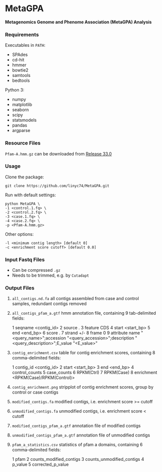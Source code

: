 # MetaGPA

**Metagenomics Genome and Phenome Association (MetaGPA) Analysis**

### Requirements

Executables in `PATH`:
- SPAdes
- cd-hit
- hmmer
- bowtie2
- samtools
- bedtools

Python 3:
- numpy
- matplotlib
- seaborn
- scipy
- statsmodels
- pandas
- argparse

### Resource Files

`Pfam-A.hmm.gz` can be downloaded from [Release 33.0](http://ftp.ebi.ac.uk/pub/databases/Pfam/releases/Pfam33.0)

### Usage

Clone the package:

    git clone https://github.com/linyc74/MetaGPA.git

Run with default settings:

    python MetaGPA \
    -1 <control.1.fq> \
    -2 <control.2.fq> \
    -3 <case.1.fq> \
    -4 <case.2.fq> \
    -p <Pfam-A.hmm.gz>

Other options:

    -l <minimum contig length> [default 0]
    -c <enrichment score cutoff> [default 0.0]

### Input Fastq Files

- Can be compressed `.gz`
- Needs to be trimmed, e.g. by `Cutadapt`

### Output Files

1. `all_contigs.nd.fa` all contigs assembled from case and control samples, redundant contigs removed
2. `all_contigs_pfam_a.gtf` hmm annotation file, containing 9 tab-delimited fields:


    1   seqname     <contig_id>
    2   source      .
    3   feature     CDS
    4   start       <start_bp>
    5   end         <end_bp>
    6   score       .
    7   strand      +/-
    8   frame       0
    9   attribute   name "<query_name>";accession "<query_accession>";description "<query_description>";E_value "<E_value>"

3. `contig_enrichment.csv` table for contig enrichment scores, containing 8 comma-delimited fields:


    1   contig_id      <contig_id>
    2   start          <start_bp>
    3   end            <end_bp>
    4   control_counts <mapped reads number in control sample>
    5   case_counts    <mapped reads number in case sample>
    6   RPKM(Ctrl)     <Reads Per Kb per Million reads in control>
    7   RPKM(Case)     <Reads Per Kb per Million reads in case>
    8   enrichment     <RPKM(Case)/RPKM(Control)>

4. `contig_enrichment.png` stripplot of contig enrichment scores, group by control or case contigs
5. `modified_contigs.fa` modified contigs, i.e. enrichment score >= cutoff
6. `unmodified_contigs.fa` unmodified contigs, i.e. enrichment score < cutoff
7. `modified_contigs_pfam_a.gtf` annotation file of modified contigs
8. `unmodified_contigs_pfam_a.gtf` annotation file of unmodified contigs
9. `pfam_a_statistics.csv` statistics of pfam a domains, containing 6 comma-delimited fields:
   

    1   pfam                      <pfam name>
    2   counts_modified_contigs   <counts on modified contigs>
    3   counts_unmodified_contigs <counts on unmodified contigs>
    4   p_value                   <two sided fisher exact test p value>
    5   corrected_p_value         <bonferroni correction for multitest>
